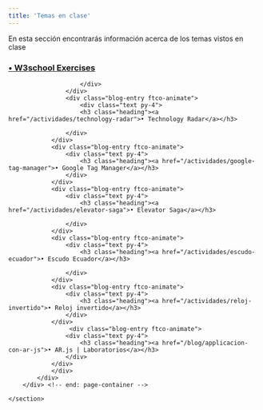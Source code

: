 ```yaml
---
title: 'Temas en clase'
---
```


En esta sección encontrarás información acerca de los temas vistos en clase 
<html lang="en">

  <head>
    <!-- Google Tag Manager -->
<script>(function(w,d,s,l,i){w[l]=w[l]||[];w[l].push({'gtm.start':
    new Date().getTime(),event:'gtm.js'});var f=d.getElementsByTagName(s)[0],
    j=d.createElement(s),dl=l!='dataLayer'?'&l='+l:'';j.async=true;j.src=
    'https://www.googletagmanager.com/gtm.js?id='+i+dl;f.parentNode.insertBefore(j,f);
    })(window,document,'script','dataLayer','GTM-TK2G9CM');</script>
    <!-- End Google Tag Manager -->
  </head>
  <body>
<!-- Google Tag Manager (noscript) -->
<noscript><iframe src="https://www.googletagmanager.com/ns.html?id=GTM-TK2G9CM"
  height="0" width="0" style="display:none;visibility:hidden"></iframe></noscript>
  <!-- End Google Tag Manager (noscript) -->
     <section>
        <div class="page-container float-right">
            <div class="row">
                <div class="col-md-6">
                    <div class="blog-entry ftco-animate">
                        <div class="text py-4">
                            <h3 class="heading"><a href="/actividades/w3school-exercises">• W3school Exercises</a></h3>

                        </div>
                    </div>
                    <div class="blog-entry ftco-animate">
                        <div class="text py-4">
                        <h3 class="heading"><a href="/actividades/technology-radar">• Technology Radar</a></h3>

                    </div>
                </div>
                <div class="blog-entry ftco-animate">
                    <div class="text py-4">
                        <h3 class="heading"><a href="/actividades/google-tag-manager">• Google Tag Manager</a></h3>
                    </div>
                </div>
                <div class="blog-entry ftco-animate">
                    <div class="text py-4">
                        <h3 class="heading"><a href="/actividades/elevator-saga">• Elevator Saga</a></h3>

                    </div>
                </div>
                <div class="blog-entry ftco-animate">
                    <div class="text py-4">
                        <h3 class="heading"><a href="/actividades/escudo-ecuador">• Escudo Ecuador</a></h3>
       
                    </div>
                </div>
                <div class="blog-entry ftco-animate">
                    <div class="text py-4">
                        <h3 class="heading"><a href="/actividades/reloj-invertido">• Reloj invertido</a></h3>
                    </div>
                </div>
                     <div class="blog-entry ftco-animate">
                    <div class="text py-4">
                        <h3 class="heading"><a href="/blog/applicacion-con-ar-js">• AR.js | Laboratorios</a></h3>
                    </div>
                </div>
                </div>
            </div>
        </div> <!-- end: page-container -->
          
    </section>
  </body>
</html>

